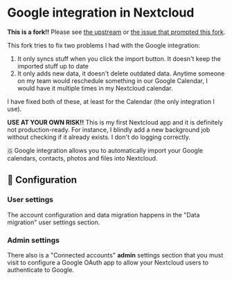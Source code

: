 # Google integration in Nextcloud

**This is a fork!!** Please see [the upstream](https://github.com/nextcloud/integration_google) or [the issue that prompted this fork](https://github.com/nextcloud/integration_google/issues/77).

This fork tries to fix two problems I had with the Google integration:
1. It only syncs stuff when you click the import button. It doesn't keep the imported stuff up to date
1. It only adds new data, it doesn't delete outdated data. Anytime someone on my team would reschedule something in our Google Calendar, I would have it multiple times in my Nextcloud calendar.

I have fixed both of these, at least for the Calendar (the only integration I use).

**USE AT YOUR OWN RISK!!** This is my first Nextcloud app and it is definitely not production-ready. For instance, I blindly add a new background job without checking if it already exists. I don't do logging correctly.

🇬 Google integration allows you to automatically import your Google calendars, contacts, photos and files into Nextcloud.

## 🔧 Configuration

### User settings

The account configuration and data migration happens in the "Data migration" user settings section.

### Admin settings

There also is a "Connected accounts" **admin** settings section that you must visit to configure a Google OAuth app to allow your Nextcloud users to authenticate to Google.
